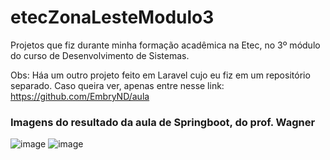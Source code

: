 # etecZonaLesteModulo3
Projetos que fiz durante minha formação acadêmica na Etec, no 3º módulo do curso de Desenvolvimento de Sistemas.

Obs: Háa um outro projeto feito em Laravel cujo eu fiz em um repositório separado. Caso queira ver, apenas entre nesse link: https://github.com/EmbryND/aula

### Imagens do resultado da aula de Springboot, do prof. Wagner
![image](https://github.com/user-attachments/assets/b39d623c-f993-40f1-b875-88f52a24acb6)
![image](https://github.com/user-attachments/assets/9ea8bf3d-a367-48c2-9223-7e50a66ac05a)
